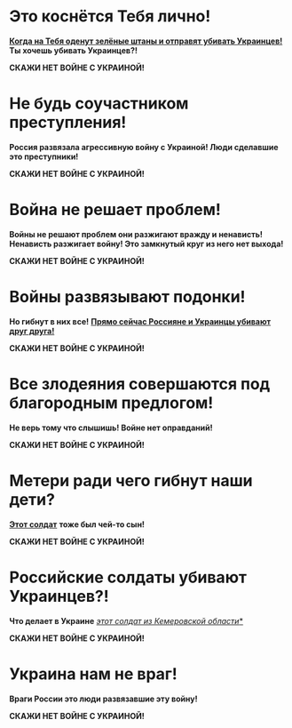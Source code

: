 # Это коснётся Тебя лично!

[**Когда на Тебя оденут зелёные штаны и отправят убивать Украинцев!**](https://www.youtube.com/watch?v=JCxs84rAVEA)
**Ты хочешь убивать Украинцев?!**

**СКАЖИ НЕТ ВОЙНЕ С УКРАИНОЙ!**

# Не будь соучастником преступления!

**Россия развязала агрессивную войну с Украиной! Люди сделавшие это преступники!**

**СКАЖИ НЕТ ВОЙНЕ С УКРАИНОЙ!**

# Война не решает проблем!

**Войны не решают проблем они разжигают вражду и ненависть! Ненависть
разжигает войну! Это замкнутый круг из него нет выхода!**

**СКАЖИ НЕТ ВОЙНЕ С УКРАИНОЙ!**

# Войны развязывают подонки!

**Но гибнут в них все!**
[**Прямо сейчас Россияне и Украинцы убивают друг друга!**](https://www.radiosvoboda.org/a/napadeniye-putina/31720014.html)

**СКАЖИ НЕТ ВОЙНЕ С УКРАИНОЙ!**

# Все злодеяния совершаются под благородным предлогом!

**Не верь тому что слышишь! Войне нет оправданий!**

**СКАЖИ НЕТ ВОЙНЕ С УКРАИНОЙ!**

# Метери ради чего гибнут наши дети?

[**Этот солдат**](https://www.youtube.com/watch?v=RnlvCwbYDU4)
**тоже был чей-то сын!**

**СКАЖИ НЕТ ВОЙНЕ С УКРАИНОЙ!**

# Российские солдаты убивают Украинцев?!

**Что делает в Украине**
[*этот солдат из Кемеровской области**](https://www.youtube.com/watch?time_continue=2&v=41Ms0y-AWVc&feature=emb_title)

**СКАЖИ НЕТ ВОЙНЕ С УКРАИНОЙ!**

# Украина нам не враг!

**Враги России это люди развязавшие эту войну!**

**СКАЖИ НЕТ ВОЙНЕ С УКРАИНОЙ!**

